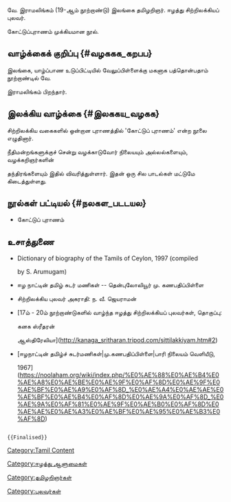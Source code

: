 வே. இராமலிங்கம் (19-ஆம் நூற்றாண்டு) இலங்கை தமிழறிஞர். ஈழத்து சிற்றிலக்கியப் புலவர்.
கோட்டுப்புராணம் முக்கியமான நூல்.

## வாழ்க்கைக் குறிப்பு {#வழககக_கறபப}

இலங்கை, யாழ்ப்பாண உடுப்பிட்டியில் வேலுப்பிள்ளைக்கு மகனாக பத்தொன்பதாம் நூற்றாண்டில் வே.
இராமலிங்கம் பிறந்தார்.

## இலக்கிய வாழ்க்கை {#இலககய_வழகக}

சிற்றிலக்கிய வகைகளில் ஒன்றான புராணத்தில் 'கோட்டுப் புராணம்' என்ற நூலை எழுதினார்.
நீதிமன்றங்களுக்குச் சென்று வழக்காடுவோர் நிலையயும் அல்லல்களையும், வழக்கறிஞர்களின்
தந்திரங்களையும் இதில் விவரித்துள்ளார். இதன் ஒரு சில பாடல்கள் மட்டுமே கிடைத்துள்ளது.

## நூல்கள் பட்டியல் {#நலகள_படடயல}

-   கோட்டுப் புராணம்

## உசாத்துணை

-   Dictionary of biography of the Tamils of Ceylon, 1997 (compiled
    by S. Arumugam)
-   ஈழ நாட்டின் தமிழ் சுடர் மணிகள் -- தென்புலோலியூர் மு. கணபதிப்பிள்ளை
-   சிற்றிலக்கிய புலவர் அகராதி: ந. வீ. ஜெயராமன்
-   [17ம் - 20ம் நூற்றாண்டுகளில் வாழ்ந்த ஈழத்து சிற்றிலக்கியப் புலவர்கள், தொகுப்பு:
    கனக ஸ்ரீதரன்
    ஆஸ்திரேலியா](http://kanaga_sritharan.tripod.com/sittilakkiyam.htm#2)
-   [ஈழநாட்டின் தமிழ்ச் சுடர்மணிகள்\|மு.கணபதிப்பிள்ளை\|பாரி நிலையம் வெளியீடு,
    1967](https://noolaham.org/wiki/index.php/%E0%AE%88%E0%AE%B4%E0%AE%A8%E0%AE%BE%E0%AE%9F%E0%AF%8D%E0%AE%9F%E0%AE%BF%E0%AE%A9%E0%AF%8D_%E0%AE%A4%E0%AE%AE%E0%AE%BF%E0%AE%B4%E0%AF%8D%E0%AE%9A%E0%AF%8D_%E0%AE%9A%E0%AF%81%E0%AE%9F%E0%AE%B0%E0%AF%8D%E0%AE%AE%E0%AE%A3%E0%AE%BF%E0%AE%95%E0%AE%B3%E0%AF%8D)

```{=mediawiki}
{{Finalised}}
```
[Category:Tamil Content](Category:Tamil_Content "wikilink")
[Category:ஈழத்து ஆளுமைகள்](Category:ஈழத்து_ஆளுமைகள் "wikilink")
[Category:தமிழறிஞர்கள்](Category:தமிழறிஞர்கள் "wikilink")
[Category:புலவர்கள்](Category:புலவர்கள் "wikilink")
